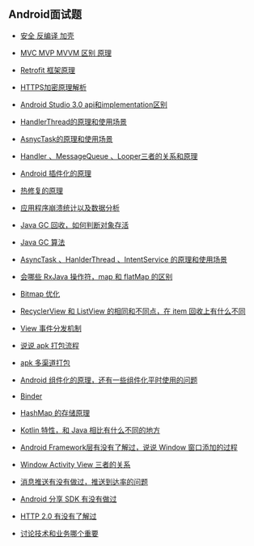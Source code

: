 ## Android面试题

- [安全 反编译  加壳]()
- [MVC MVP MVVM 区别  原理]()
- [Retrofit 框架原理]()
- [HTTPS加密原理解析]()

- [Android Studio 3.0  api和implementation区别]()
- [HandlerThread的原理和使用场景]()
- [AsnycTask的原理和使用场景]()
- [Handler 、MessageQueue 、Looper三者的关系和原理]()
- [Android 插件化的原理]()
- [热修复的原理]()
- [应用程序崩溃统计以及数据分析]()
- [Java GC 回收，如何判断对象存活]()
- [Java GC 算法]()
- [AsyncTask 、HanlderThread 、IntentService 的原理和使用场景]()
- [会哪些 RxJava 操作符，map 和 flatMap 的区别]()
- [Bitmap 优化]()
- [RecyclerView 和 ListView 的相同和不同点，在 item 回收上有什么不同]()
- [View 事件分发机制]()
- [说说 apk 打包流程]()
- [apk 多渠道打包]()
- [Android 组件化的原理，还有一些组件化平时使用的问题]()
- [Binder]()
- [HashMap 的存储原理]()
- [Kotlin 特性，和 Java 相比有什么不同的地方]()
- [Android Framework层有没有了解过，说说 Window 窗口添加的过程]()
- [Window Activity View 三者的关系]()
- [消息推送有没有做过，推送到达率的问题]()
- [Android 分享 SDK 有没有做过]()
- [HTTP 2.0 有没有了解过]()
- [讨论技术和业务哪个重要]()
